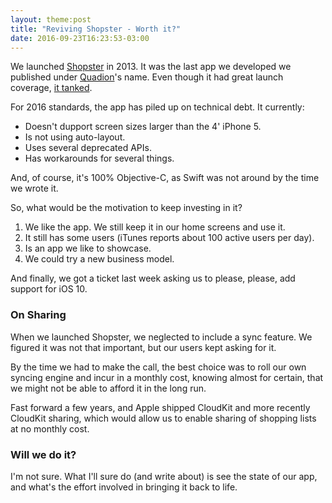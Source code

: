 ```yaml
---
layout: theme:post
title: "Reviving Shopster - Worth it?"
date: 2016-09-23T16:23:53-03:00
---
```

We launched [Shopster] in 2013. It was the last app we developed we published under [Quadion]'s name.
Even though it had great launch coverage, [it tanked](http://pablin.org/2013/06/06/the-ios-appstore-in-2013/).

For 2016 standards, the app has piled up on technical debt. It currently:

- Doesn't dupport screen sizes larger than the 4' iPhone 5.
- Is not using auto-layout.
- Uses several deprecated APIs.
- Has workarounds for several things.

And, of course, it's 100% Objective-C, as Swift was not around by the time we wrote it.

So, what would be the motivation to keep investing in it?

1. We like the app. We still keep it in our home screens and use it.
2. It still has some users (iTunes reports about 100 active users per day).
3. Is an app we like to showcase.
4. We could try a new business model.

And finally, we got a ticket last week asking us to please, please, add support for iOS 10.

### On Sharing

When we launched Shopster, we neglected to include a sync feature. We figured it was not that important, but our users
kept asking for it.

By the time we had to make the call, the best choice was to roll our own syncing engine and incur in a monthly cost, knowing almost for certain,
that we might not be able to afford it in the long run.

Fast forward a few years, and Apple shipped CloudKit and more recently CloudKit sharing, which would allow us to enable sharing of shopping lists at no monthly cost.

### Will we do it?

I'm not sure. What I'll sure do (and write about) is see the state of our app, and what's the effort involved in bringing it back to life.

[Shopster]: http://www.shopsterapp.com
[Quadion]: http://quadiontech.com
